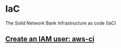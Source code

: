 # IaC
The Solid Network Bank Infrastructure as code (IaC)

## [Create an IAM user: aws-ci](https://github.com/solidnetwork-bank/IaC/blob/main/AWS/console/IAM-users.md)
